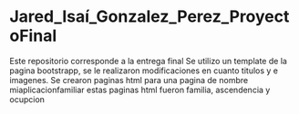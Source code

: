 # Jared_Isaí_Gonzalez_Perez_ProyectoFinal

Este repositorio corresponde a la entrega final
Se utilizo un template de la pagina bootstrapp, se le realizaron modificaciones en cuanto titulos y e imagenes. 
Se crearon paginas html para una pagina de nombre miaplicacionfamiliar
estas paginas html fueron familia, ascendencia y ocupcion
